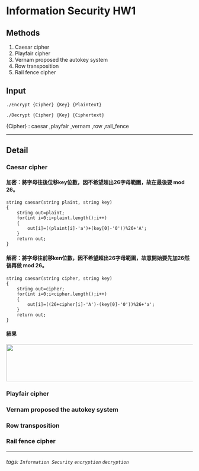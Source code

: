 Information Security HW1
===
## Methods

1. Caesar cipher
2. Playfair cipher
3. Vernam proposed the autokey system
4. Row transposition
5. Rail fence cipher

## Input
```
./Encrypt {Cipher} {Key} {Plaintext}
```
```
./Decrypt {Cipher} {Key} {Ciphertext}
```
{Cipher} : caesar ,playfair ,vernam ,row ,rail_fence

---
## Detail

### Caesar cipher


#### 加密：將字母往後位移key位數，因不希望超出26字母範圍，故在最後要 mod 26。
```c++=17
string caesar(string plaint, string key)
{
	string out=plaint;
	for(int i=0;i<plaint.length();i++)
	{
		out[i]=((plaint[i]-'a')+(key[0]-'0'))%26+'A';
	}
	return out;
}
```
#### 解密：將字母往前移ken位數，因不希望超出26字母範圍，故意開始要先加26然後再做 mod 26。
```c++=17
string caesar(string cipher, string key)
{
	string out=cipher;
	for(int i=0;i<cipher.length();i++)
	{
		out[i]=((26+cipher[i]-'A')-(key[0]-'0'))%26+'a';
	}
	return out;
}
```
#### 結果
<img width="1000" height="100" src="https://i.imgur.com/XqUE0Hw.png">

### Playfair cipher

### Vernam proposed the autokey system

### Row transposition

### Rail fence cipher

---

###### tags: `Information Security` `encryption` `decryption`
